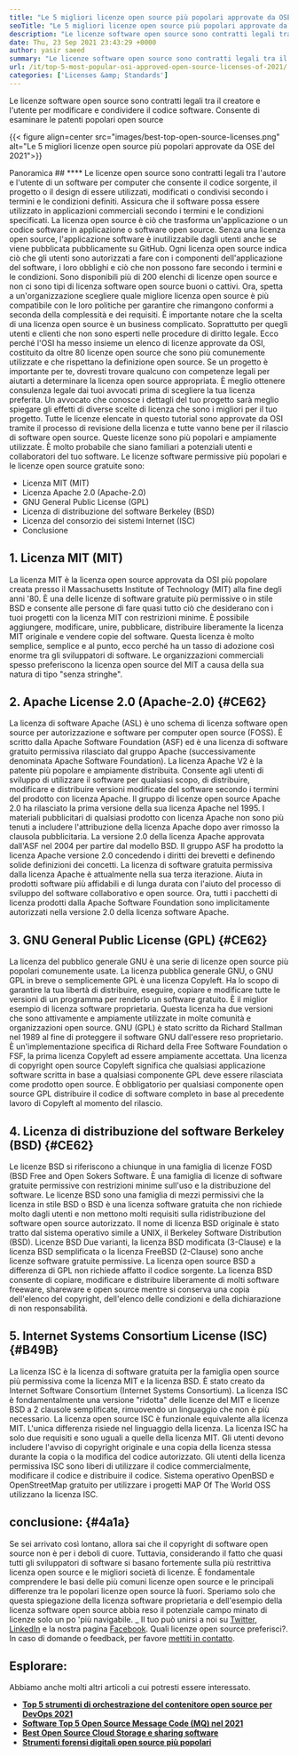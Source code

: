 ```yaml
---
title: "Le 5 migliori licenze open source più popolari approvate da OSE del 2021" 
seoTitle: "Le 5 migliori licenze open source più popolari approvate da OSE del 2021" 
description: "Le licenze software open source sono contratti legali tra il creatore e l'utente per modificare e condividere il codice software. Rivediamo le licenze famose open source" 
date: Thu, 23 Sep 2021 23:43:29 +0000
author: yasir saeed
summary: "Le licenze software open source sono contratti legali tra il creatore e l'utente per modificare e condividere il codice software. Consente di esaminare le patenti popolari open source" 
url: /it/top-5-most-popular-osi-approved-open-source-licenses-of-2021/
categories: ['Licenses &amp; Standards']
---
```


Le licenze software open source sono contratti legali tra il creatore e l'utente per modificare e condividere il codice software. Consente di esaminare le patenti popolari open source

{{< figure align=center src="images/best-top-open-source-licenses.png" alt="Le 5 migliori licenze open source più popolari approvate da OSE del 2021">}}


Panoramica ##  **** 
Le licenze open source sono contratti legali tra l'autore e l'utente di un software per computer che consente il codice sorgente, il progetto o il design di essere utilizzati, modificati o condivisi secondo i termini e le condizioni definiti. Assicura che il software possa essere utilizzato in applicazioni commerciali secondo i termini e le condizioni specificati. La licenza open source è ciò che trasforma un'applicazione o un codice software in applicazione o software open source. Senza una licenza open source, l'applicazione software è inutilizzabile dagli utenti anche se viene pubblicata pubblicamente su GitHub. Ogni licenza open source indica ciò che gli utenti sono autorizzati a fare con i componenti dell'applicazione del software, i loro obblighi e ciò che non possono fare secondo i termini e le condizioni.
Sono disponibili più di 200 elenchi di licenze open source e non ci sono tipi di licenza software open source buoni o cattivi. Ora, spetta a un'organizzazione scegliere quale migliore licenza open source è più compatibile con le loro politiche per garantire che rimangono conformi a seconda della complessità e dei requisiti. È importante notare che la scelta di una licenza open source è un business complicato. Soprattutto per quegli utenti e clienti che non sono esperti nelle procedure di diritto legale. Ecco perché l'OSI ha messo insieme un elenco di licenze approvate da OSI, costituito da oltre 80 licenze open source che sono più comunemente utilizzate e che rispettano la definizione open source.
Se un progetto è importante per te, dovresti trovare qualcuno con competenze legali per aiutarti a determinare la licenza open source appropriata. È meglio ottenere consulenza legale dai tuoi avvocati prima di scegliere la tua licenza preferita. Un avvocato che conosce i dettagli del tuo progetto sarà meglio spiegare gli effetti di diverse scelte di licenza che sono i migliori per il tuo progetto. Tutte le licenze elencate in questo tutorial sono approvate da OSI tramite il processo di revisione della licenza e tutte vanno bene per il rilascio di software open source. Queste licenze sono più popolari e ampiamente utilizzate. È molto probabile che siano familiari a potenziali utenti e collaboratori del tuo software. Le licenze software permissive più popolari e le licenze open source gratuite sono:
  * Licenza MIT (MIT)
  * Licenza Apache 2.0 (Apache-2.0)
  * GNU General Public License (GPL)
  * Licenza di distribuzione del software Berkeley (BSD)
  * Licenza del consorzio dei sistemi Internet (ISC)
  * Conclusione

## 1. Licenza MIT (MIT)
La licenza MIT è la licenza open source approvata da OSI più popolare creata presso il Massachusetts Institute of Technology (MIT) alla fine degli anni '80. È una delle licenze di software gratuite più permissive o in stile BSD e consente alle persone di fare quasi tutto ciò che desiderano con i tuoi progetti con la licenza MIT con restrizioni minime.
È possibile aggiungere, modificare, unire, pubblicare, distribuire liberamente la licenza MIT originale e vendere copie del software. Questa licenza è molto semplice, semplice e al punto, ecco perché ha un tasso di adozione così enorme tra gli sviluppatori di software. Le organizzazioni commerciali spesso preferiscono la licenza open source del MIT a causa della sua natura di tipo "senza stringhe".

## 2. Apache License 2.0 (Apache-2.0)   {#CE62}
La licenza di software Apache (ASL) è uno schema di licenza software open source per autorizzazione e software per computer open source (FOSS). È scritto dalla Apache Software Foundation (ASF) ed è una licenza di software gratuito permissiva rilasciato dal gruppo Apache (successivamente denominata Apache Software Foundation). La licenza Apache V2 è la patente più popolare e ampiamente distribuita. Consente agli utenti di sviluppo di utilizzare il software per qualsiasi scopo, di distribuire, modificare e distribuire versioni modificate del software secondo i termini del prodotto con licenza Apache. Il gruppo di licenze open source Apache 2.0 ha rilasciato la prima versione della sua licenza Apache nel 1995.
I materiali pubblicitari di qualsiasi prodotto con licenza Apache non sono più tenuti a includere l'attribuzione della licenza Apache dopo aver rimosso la clausola pubblicitaria. La versione 2.0 della licenza Apache approvata dall'ASF nel 2004 per partire dal modello BSD. Il gruppo ASF ha prodotto la licenza Apache versione 2.0 concedendo i diritti dei brevetti e definendo solide definizioni dei concetti. La licenza di software gratuita permissiva dalla licenza Apache è attualmente nella sua terza iterazione. Aiuta in prodotti software più affidabili e di lunga durata con l'aiuto del processo di sviluppo del software collaborativo e open source. Ora, tutti i pacchetti di licenza prodotti dalla Apache Software Foundation sono implicitamente autorizzati nella versione 2.0 della licenza software Apache.

## 3. GNU General Public License (GPL)   {#CE62}
La licenza del pubblico generale GNU è una serie di licenze open source più popolari comunemente usate. La licenza pubblica generale GNU, o GNU GPL in breve o semplicemente GPL è una licenza Copyleft. Ha lo scopo di garantire la tua libertà di distribuire, eseguire, copiare e modificare tutte le versioni di un programma per renderlo un software gratuito. È il miglior esempio di licenza software proprietaria. Questa licenza ha due versioni che sono attivamente e ampiamente utilizzate in molte comunità e organizzazioni open source.
GNU (GPL) è stato scritto da Richard Stallman nel 1989 al fine di proteggere il software GNU dall'essere reso proprietario. È un'implementazione specifica di Richard della Free Software Foundation o FSF, la prima licenza Copyleft ad essere ampiamente accettata. Una licenza di copyright open source Copyleft significa che qualsiasi applicazione software scritta in base a qualsiasi componente GPL deve essere rilasciata come prodotto open source. È obbligatorio per qualsiasi componente open source GPL distribuire il codice di software completo in base al precedente lavoro di Copyleft al momento del rilascio.

## 4. Licenza di distribuzione del software Berkeley (BSD)   {#CE62}
Le licenze BSD si riferiscono a chiunque in una famiglia di licenze FOSD (BSD Free and Open Sokers Software. È una famiglia di licenze di software gratuite permissive con restrizioni minime sull'uso e la distribuzione del software. Le licenze BSD sono una famiglia di mezzi permissivi che la licenza in stile BSD o BSD è una licenza software gratuita che non richiede molto dagli utenti e non mettono molti requisiti sulla ridistribuzione del software open source autorizzato.
Il nome di licenza BSD originale è stato tratto dal sistema operativo simile a UNIX, il Berkeley Software Distribution (BSD). Licenze BSD Due varianti, la licenza BSD modificata (3-Clause) e la licenza BSD semplificata o la licenza FreeBSD (2-Clause) sono anche licenze software gratuite permissive. La licenza open source BSD a differenza di GPL non richiede affatto il codice sorgente. La licenza BSD consente di copiare, modificare e distribuire liberamente di molti software freeware, shareware e open source mentre si conserva una copia dell'elenco del copyright, dell'elenco delle condizioni e della dichiarazione di non responsabilità.

## 5. Internet Systems Consortium License (ISC)   {#B49B}
La licenza ISC è la licenza di software gratuita per la famiglia open source più permissiva come la licenza MIT e la licenza BSD. È stato creato da Internet Software Consortium (Internet Systems Consortium). La licenza ISC è fondamentalmente una versione "ridotta" delle licenze del MIT e licenze BSD a 2 clausole semplificate, rimuovendo un linguaggio che non è più necessario.
La licenza open source ISC è funzionale equivalente alla licenza MIT. L'unica differenza risiede nel linguaggio della licenza. La licenza ISC ha solo due requisiti e sono uguali a quelle della licenza MIT. Gli utenti devono includere l'avviso di copyright originale e una copia della licenza stessa durante la copia o la modifica del codice autorizzato. Gli utenti della licenza permissiva ISC sono liberi di utilizzare il codice commercialmente, modificare il codice e distribuire il codice. Sistema operativo OpenBSD e OpenStreetMap gratuito per utilizzare i progetti MAP Of The World OSS utilizzano la licenza ISC.

## conclusione:   {#4a1a}
Se sei arrivato così lontano, allora sai che il copyright di software open source non è per i deboli di cuore. Tuttavia, considerando il fatto che quasi tutti gli sviluppatori di software si basano fortemente sulla più restrittiva licenza open source e le migliori società di licenze. È fondamentale comprendere le basi delle più comuni licenze open source e le principali differenze tra le popolari licenze open source là fuori. Speriamo solo che questa spiegazione della licenza software proprietaria e dell'esempio della licenza software open source abbia reso il potenziale campo minato di licenze solo un po 'più navigabile.
_ Il tuo può unirsi a noi su [Twitter][1], [LinkedIn][2] e la nostra pagina [Facebook][3]. Quali licenze open source preferisci?. In caso di domande o feedback, per favore [mettiti in contatto][4].

## Esplorare:
Abbiamo anche molti altri articoli a cui potresti essere interessato.
  * **[Top 5 strumenti di orchestrazione del contenitore open source per DevOps 2021][5]**
  * **[Software Top 5 Open Source Message Code (MQ) nel 2021][6]**
  * **[Best Open Source Cloud Storage e sharing software][7]**
  * **[Strumenti forensi digitali open source più popolari][8]**

  
[1]: https://twitter.com/containerize_co
[2]: https://www.linkedin.com/company/containerize/
[3]: http://facebook.com/containerize
[4]: mailto:yasir.saeed@aspose.com
[5]: https://blog.containerize.com/devops/top-5-open-source-container-orchestration-tools-for-devops-in-2021/
[6]: https://blog.containerize.com/message-queue-software/top-5-open-source-message-queue-software-in-2021/
[7]: https://products.containerize.com/backup-and-sync/
[8]: https://blog.containerize.com/digital-forensic-tools/top-5-open-source-digital-forensic-tools-in-2021/
